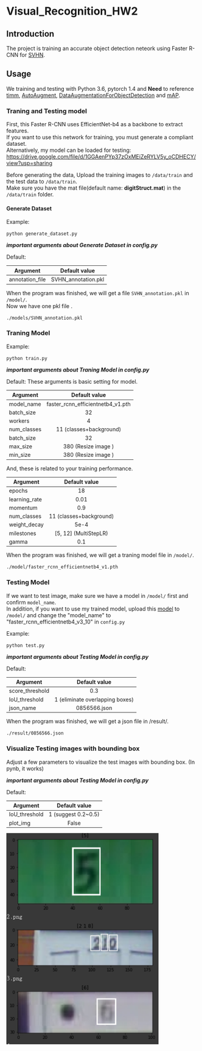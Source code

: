 # Visual_Recognition_HW2

## Introduction
The project is training an accurate object detection neteork using Faster R-CNN for [SVHN](http://ufldl.stanford.edu/housenumbers/).

## Usage
We training and testing with Python 3.6, pytorch 1.4 and **Need** to reference [timm](https://github.com/rwightman/pytorch-image-models), [AutoAugment](https://github.com/DeepVoltaire/AutoAugment), [DataAugmentationForObjectDetection](https://github.com/Paperspace/DataAugmentationForObjectDetection) and [mAP](https://github.com/sgrvinod/a-PyTorch-Tutorial-to-Object-Detection).

### Traning and Testing model
First, this Faster R-CNN uses EfficientNet-b4 as a backbone to extract features.\
If you want to use this network for training, you must generate a compliant dataset.\
Alternatively, my model can be loaded for testing: https://drive.google.com/file/d/1GGAenPYp37zOxMEiZeRYLV5y_oCDHECY/view?usp=sharing 

Before generating the data, Upload  the training images to `/data/train` and the test data to `/data/train`.\
Make sure you have the mat file(default name: **digitStruct.mat**) in the `/data/train` folder.

#### Generate Dataset
Example:

```
python generate_dataset.py
```
***important arguments about Generate Dataset in config.py***

Default:

| Argument    | Default value |
| ------------|:-------------:|
| annotation_file         | SVHN_annotation.pkl       |

 

  
When the program was finished, we will get a file `SVHN_annotation.pkl` in `/model/`.\
Now we have one pkl file .

```
./models/SVHN_annotation.pkl  
```

### Traning Model

Example:

```
python train.py
```

***important arguments about Traning Model in config.py***

Default:
These arguments is basic setting for model.

| Argument    | Default value |
| ------------|:-------------:|
|model_name             |  faster_rcnn_efficientnetb4_v1.pth             |
|batch_size             |  32             |
|workers             |  4             |
|num_classes             |  11  (classes+background)           |
|batch_size             |  32             |
|max_size             |  380  (Resize image )           |
|min_size             |  380  (Resize image )           |

And, these is related to your training performance.

| Argument    | Default value |
| ------------|:-------------:|
|epochs             |  18             |
|learning_rate             |  0.01             |
|momentum           |  0.9           |
|num_classes             |  11  (classes+background)           |
|weight_decay             |  5e-4            |
|milestones             |  [5, 12] (MultiStepLR)           |
|gamma             |  0.1           |

When the program was finished, we will get a traning model file in `/model/`.

```
./model/faster_rcnn_efficientnetb4_v1.pth
```

### Testing Model

If we want to test image, make sure we have a model in `/model/` first and confirm `model_name`.\
In addition, if you want to use my trained model, upload this [model](https://drive.google.com/file/d/1GGAenPYp37zOxMEiZeRYLV5y_oCDHECY/view?usp=sharing) to `/model/` and change the "model_name" to "faster_rcnn_efficientnetb4_v3_10" in `config.py`

Example:

```
python test.py
```

***important arguments about Testing Model in config.py***


Default:

| Argument    | Default value |
| ------------|:-------------:|
|score_threshold             |  0.3             |
|IoU_threshold             |  1 (eliminate overlapping boxes)             |
|json_name             |      0856566.json       |

When the program was finished, we will get a json file in /result/.
```
./result/0856566.json
```
### Visualize Testing images with bounding box

Adjust a few parameters to visualize the test images with bounding box. (In pynb, it works)

***important arguments about Testing Model in config.py***


Default:

| Argument    | Default value |
| ------------|:-------------:|
|IoU_threshold             |  1 (suggest 0.2~0.5)             |
|plot_img             |      False       |

<img src="image/Visualize.png" width=400>
